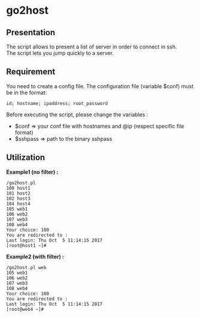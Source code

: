 # go2host

## Presentation

The script allows to present a list of server in order to connect in ssh.  
The script lets you jump quickly to a server.  



## Requirement

You need to create a config file. The configuration file (variable $conf) must be in the format:  

    id; hostname; ipaddress; root_password
    
Before executing the script, please change the variables :

* $conf => your conf file with hostnames and @ip (respect specific file format)
* $sshpass => path to the binary sshpass

## Utilization

**Example1 (no filter) :**
```
/go2host.pl 
100	host1
101	host2
102	host3
104	host4
105	web1
106	web2
107	web3
108	web4
Your choice: 100
You are redirected to :
Last login: Thu Oct  5 11:14:15 2017
[root@host1 ~]# 
```
**Example2 (with filter) :**
```
/go2host.pl web
105	web1
106	web2
107	web3
108	web4
Your choice: 108
You are redirected to :
Last login: Thu Oct  5 11:14:15 2017
[root@web4 ~]# 

